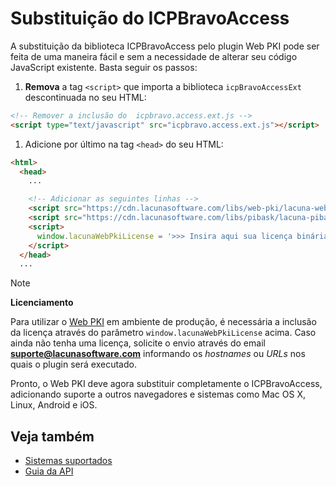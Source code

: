 # Substituição do ICPBravoAccess

A substituição da biblioteca ICPBravoAccess pelo plugin Web PKI pode ser feita 
de uma maneira fácil e sem a necessidade de alterar seu código JavaScript existente.
Basta seguir os passos:


1. **Remova** a tag `<script>` que importa a biblioteca `icpBravoAccessExt` descontinuada no seu HTML:
```html
<!-- Remover a inclusão do  icpbravo.access.ext.js -->
<script type="text/javascript" src="icpbravo.access.ext.js"></script>
```

1. Adicione por último na tag `<head>` do seu HTML:
```html
<html>
  <head>
    ...

    <!-- Adicionar as seguintes linhas -->
    <script src="https://cdn.lacunasoftware.com/libs/web-pki/lacuna-web-pki-2.16.0.min.js"></script>
    <script src="https://cdn.lacunasoftware.com/libs/pibask/lacuna-pibask-1.0.1.js"></script>
    <script>
	  window.lacunaWebPkiLicense = '>>> Insira aqui sua licença binária do Web PKI <<<';
    </script>
  </head>
  ...
```

> [!NOTE]
> **Licenciamento**
>
> Para utilizar o [Web PKI](http://docs.lacunasoftware.com/en-us/articles/web-pki/index.html) em 
> ambiente de produção, é necessária a inclusão da licença através do parâmetro `window.lacunaWebPkiLicense`
> acima. Caso ainda não tenha uma licença, solicite o envio através do email **[suporte@lacunasoftware.com](mailto:suporte@lacunasoftware.com)**
> informando os *hostnames* ou *URLs* nos quais o plugin será executado.

Pronto, o Web PKI deve agora substituir completamente o ICPBravoAccess, adicionando suporte a outros navegadores
e sistemas como Mac OS X, Linux, Android e iOS.

## Veja também

* [Sistemas suportados](https://docs.lacunasoftware.com/articles/web-pki/browser-support)
* [Guia da API](https://docs.lacunasoftware.com/content/typedocs/web-pki/classes/_lacuna_web_pki_d_.lacunawebpki)